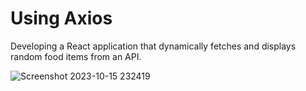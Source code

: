 # Using Axios
Developing a React application that dynamically fetches and displays random food items from an API.

![Screenshot 2023-10-15 232419](https://github.com/aang3la/React_exercises_homeworks/assets/128414550/11808805-d1cd-40a8-8290-2f8bbbf63225)
